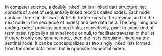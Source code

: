 In computer science, a doubly linked list is a linked data structure that consists of 
a set of sequentially linked records called nodes. Each node contains three fields: 
two link fields (references to the previous and to the next node in the sequence of nodes) and one data field. 
The beginning and ending nodes' previous and next links, respectively, point to some kind of terminator, typically a
sentinel node or null, to facilitate traversal of the list. If there is only one sentinel node, then the list is 
circularly linked via the sentinel node.
It can be conceptualized as two singly linked lists formed from the same data items, but in opposite sequential orders.
